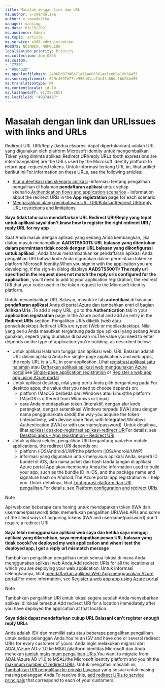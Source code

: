 ```yaml
---
title: Masalah dengan link dan URL
ms.author: v-smandalika
author: v-smandalika
manager: dansimp
ms.date: 01/15/2021
ms.audience: Admin
ms.topic: article
ms.service: o365-administration
ROBOTS: NOINDEX, NOFOLLOW
localization_priority: Priority
ms.collection: Adm_O365
ms.custom:
- "7720"
- "9004329"
ms.openlocfilehash: 24885d873d6471a72ae66581ad1ceb0a19b664f7
ms.sourcegitcommit: 029c4697b77ce996d41ca74c4fa86de1bb84bd99
ms.translationtype: MT
ms.contentlocale: id-ID
ms.lasthandoff: 01/25/2021
ms.locfileid: "49974467"
---
```

# <a name="issues-with-links-and-urls"></a><span data-ttu-id="4eab4-102">Masalah dengan link dan URL</span><span class="sxs-lookup"><span data-stu-id="4eab4-102">Issues with links and URLs</span></span>

<span data-ttu-id="4eab4-103">Redirect URL URI/Reply (kedua ekspresi dapat dipertukarkan) adalah URL yang digunakan oleh platform Microsoft Identity untuk mengembalikan Token yang diminta aplikasi.</span><span class="sxs-lookup"><span data-stu-id="4eab4-103">Redirect URI/reply URLs (both expressions are interchangeable) are the URLs used by the Microsoft identity platform to return app-requested tokens.</span></span> <span data-ttu-id="4eab4-104">Untuk informasi tentang URL ini, lihat artikel berikut ini:</span><span class="sxs-lookup"><span data-stu-id="4eab4-104">For information on these URLs, see the following articles:</span></span>

- <span data-ttu-id="4eab4-105">[Alur autentikasi dan skenario aplikasi](https://docs.microsoft.com/azure/active-directory/develop/authentication-flows-app-scenarios) -informasi tentang pengalihan pengalihan di halaman **pendaftaran aplikasi** untuk setiap skenario.</span><span class="sxs-lookup"><span data-stu-id="4eab4-105">[Authentication flows and application scenarios](https://docs.microsoft.com/azure/active-directory/develop/authentication-flows-app-scenarios) - Information about the redirect URIs in the **App registration** page for each scenario.</span></span>
- [<span data-ttu-id="4eab4-106">Mengarahkan ulang pembatasan URL URI/Balasan</span><span class="sxs-lookup"><span data-stu-id="4eab4-106">Redirect URI/reply URL restrictions and limitations</span></span>](https://docs.microsoft.com/azure/active-directory/develop/reply-url)

<span data-ttu-id="4eab4-107">**Saya tidak tahu cara mendaftarkan URL Redirect URI/Reply yang tepat untuk aplikasi saya**</span><span class="sxs-lookup"><span data-stu-id="4eab4-107">**I don't know how to register the right redirect URI / reply URL for my app**</span></span>

<span data-ttu-id="4eab4-108">Saat Anda masuk dengan aplikasi yang sedang Anda kembangkan, jika dialog masuk menampilkan **AADSTS50011: URL balasan yang ditentukan dalam permintaan tidak cocok dengan URL balasan yang dikonfigurasi untuk aplikasi <your app ID>**, Anda harus menambahkan ke pendaftaran aplikasi Anda, pengalihan URI bahwa kode Anda digunakan dalam permintaan token ke platform Microsoft Identity.</span><span class="sxs-lookup"><span data-stu-id="4eab4-108">When you sign in with the application you are developing, if the sign-in dialog displays **AADSTS50011: The reply url specified in the request does not match the reply urls configured for the application <your app ID>**, you'll need to add to your application registration, the redirect URI that your code used in the token request to the Microsoft identity platform.</span></span>

<span data-ttu-id="4eab4-109">Untuk menambahkan URL Balasan, masuk ke tab **autentikasi** di halaman **pendaftaran aplikasi** Anda di portal Azure dan tambahkan entri di bagian **Alihkan Uris** .</span><span class="sxs-lookup"><span data-stu-id="4eab4-109">To add a reply URL, go to the **Authentication** tab in your **application registration** page in the Azure portal and add an entry in the **Redirect URIs** section.</span></span> <span data-ttu-id="4eab4-110">Pengalihan URIs diketik (web atau ponsel/desktop).</span><span class="sxs-lookup"><span data-stu-id="4eab4-110">Redirect URIs are typed (Web or mobile/desktop).</span></span> <span data-ttu-id="4eab4-111">Nilai yang perlu Anda masukkan tergantung pada tipe aplikasi yang sedang Anda gunakan, seperti yang diuraikan di bawah ini:</span><span class="sxs-lookup"><span data-stu-id="4eab4-111">The value you need to enter depends on the type of application you're building, as described below:</span></span>

- <span data-ttu-id="4eab4-112">Untuk aplikasi Halaman tunggal dan aplikasi web, URL Balasan adalah URL dalam aplikasi Anda.</span><span class="sxs-lookup"><span data-stu-id="4eab4-112">For single-page applications and web apps, the reply URL is a URL in your application.</span></span> <span data-ttu-id="4eab4-113">Lihat [registrasi aplikasi satu halaman](https://docs.microsoft.com/azure/active-directory/develop/scenario-spa-app-registration#register-a-redirect-uri) atau [Daftarkan aplikasi aplikasi web menggunakan Azure portal](https://docs.microsoft.com/azure/active-directory/develop/scenario-web-app-sign-user-app-registration?tabs=aspnetcore#register-an-app-using-azure-portal)</span><span class="sxs-lookup"><span data-stu-id="4eab4-113">See [Single-page application registration](https://docs.microsoft.com/azure/active-directory/develop/scenario-spa-app-registration#register-a-redirect-uri) or [Register a web app app using Azure portal](https://docs.microsoft.com/azure/active-directory/develop/scenario-web-app-sign-user-app-registration?tabs=aspnetcore#register-an-app-using-azure-portal)</span></span>
- <span data-ttu-id="4eab4-114">Untuk aplikasi desktop, nilai yang perlu Anda pilih bergantung pada:</span><span class="sxs-lookup"><span data-stu-id="4eab4-114">For desktop apps, the value that you need to choose depends on:</span></span>
    - <span data-ttu-id="4eab4-115">platform (MacOS berbeda dari Windows atau Linux)</span><span class="sxs-lookup"><span data-stu-id="4eab4-115">the platform (MacOS is different from Windows or Linux)</span></span>
    - <span data-ttu-id="4eab4-116">cara Anda mendapatkan token (interaktif, dengan alur kode perangkat, dengan autentikasi Windows terpadu [IWA] atau dengan nama pengguna/kata sandi).</span><span class="sxs-lookup"><span data-stu-id="4eab4-116">the way you acquire the token (interactively, with device code flow, with Integrated Windows Authentication [IWA] or with username/password).</span></span>
    <span data-ttu-id="4eab4-117">Untuk detailnya, lihat [aplikasi desktop-registrasi aplikasi-redirect URi](https://docs.microsoft.com/azure/active-directory/develop/scenario-desktop-app-registration#redirect-uris)</span><span class="sxs-lookup"><span data-stu-id="4eab4-117">For details, see [Desktop apps - App registration - Redirect URi](https://docs.microsoft.com/azure/active-directory/develop/scenario-desktop-app-registration#redirect-uris)</span></span>
- <span data-ttu-id="4eab4-118">Untuk aplikasi seluler, pengalihan URI bergantung pada:</span><span class="sxs-lookup"><span data-stu-id="4eab4-118">For mobile applications, the redirect URI depends on:</span></span>
    - <span data-ttu-id="4eab4-119">platform (iOS/Android/UWP)</span><span class="sxs-lookup"><span data-stu-id="4eab4-119">the platform (iOS/Android/UWP)</span></span>
    - <span data-ttu-id="4eab4-120">informasi yang digunakan untuk menyusun aplikasi Anda, seperti ID bundel di iOS, dan nama paket dan hash tanda tangan di aplikasi Azure portal App akan membantu Anda.</span><span class="sxs-lookup"><span data-stu-id="4eab4-120">the information used to build your app, such as the bundle ID in iOS, and the package name and signature hash on Android The Azure portal app registration will help you.</span></span> <span data-ttu-id="4eab4-121">Untuk detailnya, lihat [konfigurasi platform dan URI pengalihan](https://docs.microsoft.com/azure/active-directory/develop/scenario-mobile-app-registration#platform-configuration-and-redirect-uris).</span><span class="sxs-lookup"><span data-stu-id="4eab4-121">For details, see [Platform configuration and redirect URIs](https://docs.microsoft.com/azure/active-directory/develop/scenario-mobile-app-registration#platform-configuration-and-redirect-uris).</span></span>

> [!NOTE]
> <span data-ttu-id="4eab4-122">Api web dan beberapa cara hening untuk mendapatkan token (IWA dan username/password) tidak memerlukan pengalihan URI.</span><span class="sxs-lookup"><span data-stu-id="4eab4-122">Web APIs and some of the silent ways of acquiring tokens (IWA and username/password) don't require a redirect URI.</span></span>

<span data-ttu-id="4eab4-123">**Saya telah menggunakan aplikasi web saya dan ketika saya menguji aplikasi yang dikerahkan, saya mendapatkan pesan URL balasan yang tidak cocok**</span><span class="sxs-lookup"><span data-stu-id="4eab4-123">**I've deployed my web application and when I test the deployed app, I get a reply url mismatch message**</span></span>

<span data-ttu-id="4eab4-124">Tambahkan pengalihan pengalihan untuk semua lokasi di mana Anda menggunakan aplikasi web Anda.</span><span class="sxs-lookup"><span data-stu-id="4eab4-124">Add redirect URIs for all the locations at which you are deploying your web application.</span></span> <span data-ttu-id="4eab4-125">Untuk informasi selengkapnya, lihat [mendaftarkan aplikasi Web App menggunakan Azure portal](https://docs.microsoft.com/azure/active-directory/develop/scenario-web-app-sign-user-app-registration).</span><span class="sxs-lookup"><span data-stu-id="4eab4-125">For more information, see [Register a web app app using Azure portal](https://docs.microsoft.com/azure/active-directory/develop/scenario-web-app-sign-user-app-registration).</span></span>

> [!NOTE]
> <span data-ttu-id="4eab4-126">Tambahkan pengalihan URI untuk lokasi segera setelah Anda menyebarkan aplikasi di lokasi tersebut.</span><span class="sxs-lookup"><span data-stu-id="4eab4-126">Add redirect URI for a location immediately after you have deployed the application at that location.</span></span>

<span data-ttu-id="4eab4-127">**Saya tidak dapat mendaftarkan cukup URL Balasan**</span><span class="sxs-lookup"><span data-stu-id="4eab4-127">**I can't register enough reply URLs**</span></span>

<span data-ttu-id="4eab4-128">Anda adalah ISV dan memiliki satu atau beberapa pengalihan pengalihan untuk setiap pelanggan Anda.</span><span class="sxs-lookup"><span data-stu-id="4eab4-128">You're an ISV and have one or several redirect URIs for every customer of yours.</span></span> <span data-ttu-id="4eab4-129">Anda ingin melakukan migrasi dari ADAL/Azure AD v 1.0 ke MSAL/platform identitas Microsoft dan Anda menekan [jumlah maksimum pengalihan URIs](https://docs.microsoft.com/azure/active-directory/develop/reply-url#maximum-number-of-redirect-uris).</span><span class="sxs-lookup"><span data-stu-id="4eab4-129">You want to migrate from ADAL/Azure AD v1.0 to MSAL/the Microsoft identity platform and you hit the [maximum number of redirect URIs](https://docs.microsoft.com/azure/active-directory/develop/reply-url#maximum-number-of-redirect-uris).</span></span> <span data-ttu-id="4eab4-130">Untuk mengatasi masalah ini, [Tambahkan URI pengalihan ke prinsip Layanan](https://docs.microsoft.com/azure/active-directory/develop/reply-url#add-redirect-uris-to-service-principals) yang sesuai untuk masing-masing pelanggan Anda.</span><span class="sxs-lookup"><span data-stu-id="4eab4-130">To resolve this, [add redirect URIs to service principals](https://docs.microsoft.com/azure/active-directory/develop/reply-url#add-redirect-uris-to-service-principals) that correspond to each of your customers.</span></span>
